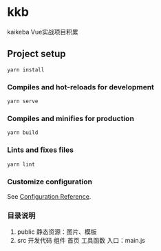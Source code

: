 # kkb
kaikeba Vue实战项目积累

## Project setup
```
yarn install
```

### Compiles and hot-reloads for development
```
yarn serve
```

### Compiles and minifies for production
```
yarn build
```

### Lints and fixes files
```
yarn lint
```

### Customize configuration
See [Configuration Reference](https://cli.vuejs.org/config/).

### 目录说明
1. public 静态资源：图片、模板
2. src 开发代码
      组件
      首页
      工具函数
      入口：main.js
